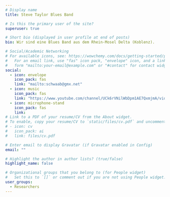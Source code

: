 ```yaml
---
# Display name
title: Steve Taylor Blues Band

# Is this the primary user of the site?
superuser: true

# Short bio (displayed in user profile at end of posts)
bio: Wir sind eine Blues Band aus dem Rhein-Mosel Delta (Koblenz).

# Social/Academic Networking
# For available icons, see: https://wowchemy.com/docs/getting-started/page-builder/#icons
#   For an email link, use "fas" icon pack, "envelope" icon, and a link in the
#   form "mailto:your-email@example.com" or "#contact" for contact widget.
social:
  - icon: envelope
    icon_pack: fas
    link: "mailto:schwaab@gmx.net"
  - icon: music
    icon_pack: fas
    link: "https://www.youtube.com/channel/UCk6rVNilWbDpm1AE7QxmjmA/videos"
  - icon: microphone-stand
    icon_pack: fas
    link:
# Link to a PDF of your resume/CV from the About widget.
# To enable, copy your resume/CV to `static/files/cv.pdf` and uncomment the lines below.
# - icon: cv
#   icon_pack: ai
#   link: files/cv.pdf

# Enter email to display Gravatar (if Gravatar enabled in Config)
email: ""

# Highlight the author in author lists? (true/false)
highlight_name: false

# Organizational groups that you belong to (for People widget)
#   Set this to `[]` or comment out if you are not using People widget.
user_groups:
  - Researchers
---
```

